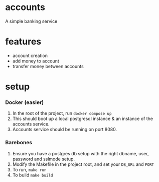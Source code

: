 # accounts
A simple banking service

# features
- account creation
- add money to account
- transfer money between accounts

# setup
### Docker (easier)
1. In the root of the project, run `docker compose up`
2. This should boot up a local postgresql instance & an instance of the accounts service.
3. Accounts service should be running on port 8080.

### Barebones
1. Ensure you have a postgres db setup with the right dbname, user, password and sslmode setup.
2. Modify the Makefile in the project root, and set your `DB_URL` and `PORT`
3. To run, `make run`
3. To build `make build`
